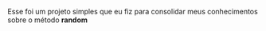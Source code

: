 Esse foi um projeto simples que eu fiz para consolidar meus conhecimentos sobre o método <b>random</b>
